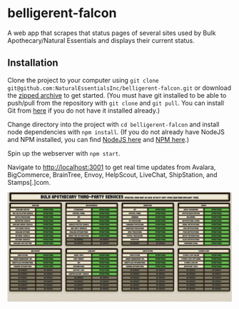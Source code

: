 # belligerent-falcon
A web app that scrapes that status pages of several sites used by Bulk Apothecary/Natural Essentials and displays their current status.

## Installation

Clone the project to your computer using `git clone git@github.com:NaturalEssentialsInc/belligerent-falcon.git` or download the [zipped archive](git@github.com:NaturalEssentialsInc/belligerent-falcon.git) to get started.
(You must have git installed to be able to push/pull from the repository with `git clone` and `git pull`. You can install Git from [here](https://git-scm.com/downloads) if you do not have it installed already.)

Change directory into the project with `cd belligerent-falcon` and install node dependencies with `npm install`.
(If you do not already have NodeJS and NPM installed, you can find [NodeJS here](https://nodejs.org/en/download/) and [NPM here](https://www.npmjs.com/get-npm).)

Spin up the webserver with `npm start`.

Navigate to [http://localhost:3001](http://localhost:3001) to get real time updates from Avalara, BigCommerce, BrainTree, Envoy, HelpScout, LiveChat, ShipStation, and Stamps[.]com.

![screen shot](/public/images/Capture.PNG)
